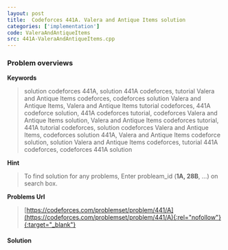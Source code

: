 ```yaml
---
layout: post
title:  Codeforces 441A. Valera and Antique Items solution
categories: ['implementation']
code: ValeraAndAntiqueItems
src: 441A-ValeraAndAntiqueItems.cpp
---
```

### **Problem overviews**

**Keywords**
> solution codeforces 441A, solution 441A codeforces, tutorial Valera and Antique Items codeforces, codeforces solution Valera and Antique Items, Valera and Antique Items tutorial codeforces, 441A codeforce solution, 441A codeforces tutorial, codeforces Valera and Antique Items solution, Valera and Antique Items codeforces tutorial, 441A tutorial codeforces, solution codeforces Valera and Antique Items, codeforces solution 441A, Valera and Antique Items codeforce solution, solution Valera and Antique Items codeforces, tutorial 441A codeforces, codeforces 441A solution

**Hint**
> To find solution for any problems, Enter probleam_id (**1A, 28B**, ...) on search box. 

**Problems Url**
> [https://codeforces.com/problemset/problem/441/A](https://codeforces.com/problemset/problem/441/A){:rel="nofollow"}{:target="_blank"}

#### **Solution**



